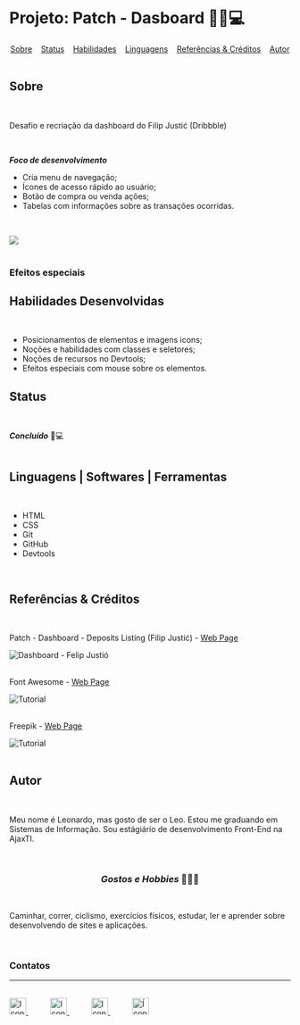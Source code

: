 # Projeto: Patch - Dasboard 👨‍💻💻

<div align=center>
    <a href="#sobre" align=center>Sobre</a>&nbsp;&nbsp;&nbsp;
    <a href="#status" align=center>Status</a>&nbsp;&nbsp;&nbsp;
    <a href="#habilidades" align=center>Habilidades</a>&nbsp;&nbsp;&nbsp;
    <a href="#linguages" align=center>Linguagens</a>&nbsp;&nbsp;&nbsp;
    <a href="#referencias" align=center>Referências & Créditos</a>&nbsp;&nbsp;&nbsp; 
    <a href="#autor" align=center>Autor</a> 
</div>
<br>

<h2 id="sobre">Sobre</h2><br>

<p>Desafio e recriação da dashboard do Filip Justić (Dribbble)</p>

<br>

***Foco de desenvolvimento*** 
 
- Cria menu de navegação;
- Ícones de acesso rápido ao usuário;
- Botão de compra ou venda ações;
- Tabelas com informações sobre as transações ocorridas.

<br>

<img src="demost/demost.png" align=center ><br><br>


### Efeitos especiais



<h2 id="habilidades">Habilidades Desenvolvidas</h2><br>

* Posicionamentos de elementos e imagens icons;
* Noções e habilidades com classes e seletores;
* Noções de recursos no Devtools;
* Efeitos especiais com mouse sobre os elementos.


<h2 id="status">Status</h2><br>

***Concluído*** 🚀💻
<br><br>

<h2 id="linguages">Linguagens | Softwares | Ferramentas</h2><br>

* HTML
* CSS
* Git
* GitHub
* Devtools

<br>


<h2 id="referencias">Referências & Créditos</h2><br>

Patch - Dashboard - Deposits Listing (Filip Justić) - [Web Page](https://dribbble.com/shots/5929162-Patch-Dashboard-Deposits-Listing)

<img src="demost/creditos.png" title="Dashboard - Felip Justió" href="">
<br><br>

Font Awesome - [Web Page](https://fontawesome.com/v5.15/icons?d=gallery&p=2)

<img src="demost/font-awesome.png" title="Tutorial">
<br><br>

Freepik - [Web Page](https://br.freepik.com/)

<img src="demost/freepik.png" title="Tutorial">
<br><br>



<h2 id="autor">Autor</h2><br>

<p> Meu nome é Leonardo, mas gosto de ser o Leo. Estou me graduando em Sistemas de Informação. Sou estágiário de desenvolvimento Front-End na AjaxTI.</p><br>


<h3 align=center><i>Gostos e Hobbies </i>📖🙋‍♂️</h3><br> 

Caminhar, correr, ciclismo, exercícios físicos, estudar, ler e aprender sobre desenvolvendo de sites e aplicações.</p><br>

<div>
    <h3><strong>Contatos</strong></h3><hr><br>    
    <a href="https://api.whatsapp.com/send?l=pt-BR&phone=5585988511269&text=Prazer%2C%20sou%20Leonardo%20Ara%C3%BAjo%2C%20mas%20gosto%20de%20ser%20chamado%20por%20Leo.%0ASou%20universit%C3%A1rio%20de%20Sistemas%20de%20Informa%C3%A7%C3%A3o%2C%0A%0AComo%20posso%20ajudar%3F">
        <img  src="https://i.imgur.com/YyLyMPi.png" height="30em" title="Icone do Whatssap">
    </a>
    &nbsp;&nbsp;&nbsp;&nbsp;&nbsp;&nbsp;&nbsp;&nbsp;&nbsp;
     <a href="mailto:araujoleonardo310@gmail.com">
        <img src="https://i.imgur.com/tLI3d6L.png" height="30em" title="Icone do Gmail">
    </a>
    &nbsp;&nbsp;&nbsp;&nbsp;&nbsp;&nbsp;&nbsp;&nbsp;&nbsp;
    <a href="https://github.com/araujoleonardo310">
        <img  src="https://i.imgur.com/LpVinhs.png" height="30em" title="Icon do GitHub">
    </a>   
    &nbsp;&nbsp;&nbsp;&nbsp;&nbsp;&nbsp;&nbsp;&nbsp;&nbsp;
    <a href="https://www.linkedin.com/in/leonardoaraujo310/">
        <img src="https://i.imgur.com/HlqBmV8.png" height="30em" title="Ícone do LinkedIn">
    </a>
</div>


